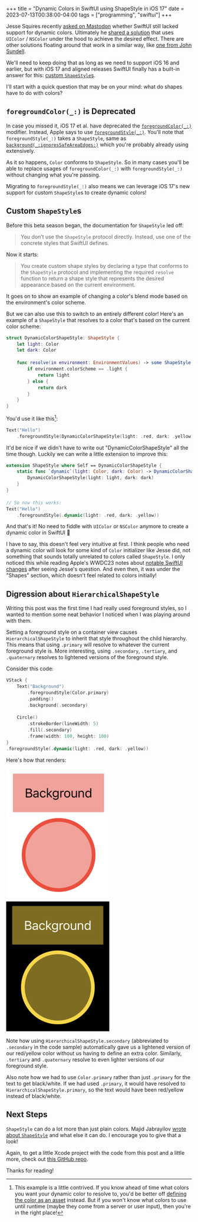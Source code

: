 +++
title = "Dynamic Colors in SwiftUI using ShapeStyle in iOS 17"
date = 2023-07-13T00:38:00-04:00
tags = ["programming", "swiftui"]
+++

Jesse Squires recently [asked on Mastodon](https://mastodon.social/@jsq/110690642657239551) whether SwiftUI still lacked support for dynamic colors. Ultimately he [shared a solution](https://www.jessesquires.com/blog/2023/07/11/creating-dynamic-colors-in-swiftui/) that uses `UIColor` / `NSColor` under the hood to achieve the desired effect. There are other solutions floating around that work in a similar way, like [one from John Sundell](https://swiftbysundell.com/articles/defining-dynamic-colors-in-swift/).

We'll need to keep doing that as long as we need to support iOS 16 and earlier, but with iOS 17 and aligned releases SwiftUI finally has a built-in answer for this: [custom `ShapeStyle`s](https://developer.apple.com/documentation/swiftui/shapestyle).

I'll start with a quick question that may be on your mind: what do shapes have to do with colors?

## `foregroundColor(_:)` is Deprecated

In case you missed it, iOS 17 et al. have deprecated the [`foregroundColor(_:)`](https://developer.apple.com/documentation/swiftui/view/foregroundcolor(_:)/) modifier. Instead, Apple says to use [`foregroundStyle(_:)`](https://developer.apple.com/documentation/swiftui/view/foregroundstyle(_:)). You'll note that `foregroundStyle(_:)` takes a `ShapeStyle`, same as [`background(_:ignoresSafeAreaEdges:)`](https://developer.apple.com/documentation/swiftui/view/background(_:ignoressafeareaedges:)) which you're probably already using extensively.

As it so happens, `Color` conforms to `ShapeStyle`. So in many cases you'll be able to replace usages of `foregroundColor(_:)` with `foregroundStyle(_:)` without changing what you're passing.

Migrating to `foregroundStyle(_:)` also means we can leverage iOS 17's new support for custom `ShapeStyle`s to create dynamic colors!

## Custom `ShapeStyle`s

Before this beta season began, the documentation for `ShapeStyle` led off:
> You don’t use the `ShapeStyle` protocol directly. Instead, use one of the concrete styles that SwiftUI defines.

Now it starts:
> You create custom shape styles by declaring a type that conforms to the `ShapeStyle` protocol and implementing the required `resolve` function to return a shape style that represents the desired appearance based on the current environment.

It goes on to show an example of changing a color's blend mode based on the environment's color scheme.

But we can also use this to switch to an entirely different color! Here's an example of a `ShapeStyle` that resolves to a color that's based on the current color scheme:

```swift
struct DynamicColorShapeStyle: ShapeStyle {
    let light: Color
    let dark: Color

    func resolve(in environment: EnvironmentValues) -> some ShapeStyle {
        if environment.colorScheme == .light {
            return light
        } else {
            return dark
        }
    }
}
```

You'd use it like this[^1]:

```swift
Text("Hello")
    .foregroundStyle(DynamicColorShapeStyle(light: .red, dark: .yellow))
```

It'd be nice if we didn't have to write out "DynamicColorShapeStyle" all the time though. Luckily we can write a little extension to improve this:

```swift
extension ShapeStyle where Self == DynamicColorShapeStyle {
    static func `dynamic`(light: Color, dark: Color) -> DynamicColorShapeStyle {
        DynamicColorShapeStyle(light: light, dark: dark)
    }
}

// So now this works:
Text("Hello")
    .foregroundStyle(.dynamic(light: .red, dark: .yellow))
```

And that's it! No need to fiddle with `UIColor` or `NSColor` anymore to create a dynamic color in SwiftUI 🎉

I have to say, this doesn't feel very intuitive at first. I think people who need a dynamic color will look for some kind of `Color` initializer like Jesse did, not something that sounds totally unrelated to colors called `ShapeStyle`. I only noticed this while reading Apple's WWDC23 notes about [notable SwiftUI changes](https://developer.apple.com/documentation/Updates/SwiftUI#Shapes) after seeing Jesse's question. And even then, it was under the "Shapes" section, which doesn't feel related to colors initially!

## Digression about `HierarchicalShapeStyle`

Writing this post was the first time I had really used foreground styles, so I wanted to mention some neat behavior I noticed when I was playing around with them.

Setting a foreground style on a container view causes `HierarchicalShapeStyle` to inherit that style throughout the child hierarchy. This means that using `.primary` will resolve to whatever the current foreground style is. More interesting, using `.secondary`, `.tertiary`, and `.quaternary` resolves to lightened versions of the foreground style.

Consider this code:

```swift
VStack {
    Text("Background")
        .foregroundStyle(Color.primary)
        .padding()
        .background(.secondary)

    Circle()
        .strokeBorder(lineWidth: 5)
        .fill(.secondary)
        .frame(width: 100, height: 100)
}
.foregroundStyle(.dynamic(light: .red, dark: .yellow))
```

Here's how that renders:

![Light mode](images/light-example.png)
![Dark mode](images/dark-example.png)

Note how using `HierarchicalShapeStyle.secondary` (abbreviated to `.secondary` in the code sample) automatically gave us a lightened version of our red/yellow color without us having to define an extra color. Similarly, `.tertiary` and `.quaternary` resolve to even lighter versions of our foreground style.

Also note how we had to use `Color.primary` rather than just `.primary` for the text to get black/white. If we had used `.primary`, it would have resolved to `HierarchicalShapeStyle.primary`, so the text would have been red/yellow instead of black/white.

## Next Steps

`ShapeStyle` can do a lot more than just plain colors. Majid Jabrayilov [wrote about `ShapeStyle`](https://swiftwithmajid.com/2021/11/17/the-many-faces-of-shapestyle-in-swiftui/) and what else it can do. I encourage you to give that a look!

Again, to get a little Xcode project with the code from this post and a little more, check out [this GitHub repo](https://github.com/klanchman/SwiftUIDynamicColorShapeStyle).

Thanks for reading!

[^1]: This example is a little contrived. If you know ahead of time what colors you want your dynamic color to resolve to, you'd be better off [defining the color as an asset](https://developer.apple.com/documentation/uikit/appearance_customization/supporting_dark_mode_in_your_interface#2993897) instead. But if you won't know what colors to use until runtime (maybe they come from a server or user input), then you're in the right place!
